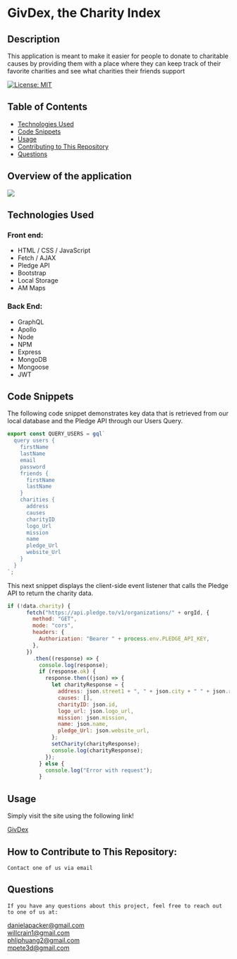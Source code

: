 # GivDex, the Charity Index

## Description

This application is meant to make it easier for people to donate to charitable causes by providing them with a place where they can keep track of their favorite charities and see what charities their friends support

[![License: MIT](https://img.shields.io/badge/License-MIT-yellow.svg)](https://opensource.org/licenses/MIT)

## Table of Contents

- [Technologies Used](#technologies-used)
- [Code Snippets](#code-snippets)<br />
- [Usage](#usage)<br />
- [Contributing to This Repository](#how-to-contribute-to-this-repository)<br />
- [Questions](#questions)<br />

## Overview of the application

<img src="./client/public/givdex-overview.gif">

## Technologies Used

### Front end:

- HTML / CSS / JavaScript
- Fetch / AJAX
- Pledge API
- Bootstrap
- Local Storage
- AM Maps

### Back End:

- GraphQL
- Apollo
- Node
- NPM
- Express
- MongoDB
- Mongoose
- JWT

## Code Snippets

The following code snippet demonstrates key data that is retrieved from our local database and the Pledge API through our Users Query.

```javascript
export const QUERY_USERS = gql`
  query users {
    firstName
    lastName
    email
    password
    friends {
      firstName
      lastName
    }
    charities {
      address
      causes
      charityID
      logo_Url
      mission
      name
      pledge_Url
      website_Url
    }
  }
`;
```

This next snippet displays the client-side event listener that calls the Pledge API to return the charity data.

```javascript
if (!data.charity) {
      fetch("https://api.pledge.to/v1/organizations/" + orgId, {
        method: "GET",
        mode: "cors",
        headers: {
          Authorization: "Bearer " + process.env.PLEDGE_API_KEY,
        },
      })
        .then((response) => {
          console.log(response);
          if (response.ok) {
            response.then((json) => {
              let charityResponse = {
                address: json.street1 + ", " + json.city + " " + json.region,
                causes: [],
                charityID: json.id,
                logo_url: json.logo_url,
                mission: json.mission,
                name: json.name,
                pledge_Url: json.website_url,
              };
              setCharity(charityResponse);
              console.log(charityResponse);
            });
          } else {
            console.log("Error with request");
          }
```

## Usage

Simply visit the site using the following link!

[GivDex](https://shielded-earth-98576.herokuapp.com/)

## How to Contribute to This Repository:

    Contact one of us via email

## Questions

    If you have any questions about this project, feel free to reach out to one of us at:

<a href="danielapacker@gmail.com">danielapacker@gmail.com</a><br/>
<a href="willcrain1@gmail.com">willcrain1@gmail.com</a><br/>
<a href="phliphuang2@gmail.com">phliphuang2@gmail.com</a><br/>
<a href="mpete3d@gmail.com">mpete3d@gmail.com</a>

